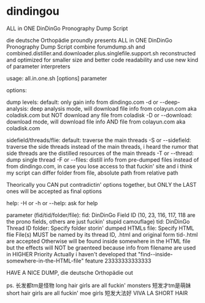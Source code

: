 # dindingou
ALL in ONE DinDinGo Pronography Dump Script

die deutsche Orthopädie proundly presents
ALL in ONE DinDinGo Pronography Dump Script
combine forumdump.sh and combined.distiller.and.downloader.plus.singlefile.support.sh
reconstructed and optimized for smaller size and better code readability
and use new kind of parameter interpreters

usage: 
all.in.one.sh [options] parameter

options:

dump levels:
	default: only gain info from dindingo.com
	-d or --deep-analysis: deep analysis mode, will download file info from colayun.com aka coladisk.com but NOT download any file from coladisk
	-D or --download: download mode, will download file info AND file from colayun.com aka coladisk.com

sidefield/threads/flie:
	default: traverse the main threads
	-S or --sidefield: traverse the side threads instead of the main threads, 
	i heard the rumor that side threads are the distilled resources of the main threads
	-T or --thread: dump single thread
	-F or --files: distill info from pre-dumped files instead of from dindingo.com, 
		in case you lose access to that fuckin' site
	and i think my script can differ folder from file, 
	absolute path from relative path

Theorically you CAN put contradictin' options together, 
but ONLY the LAST ones will be accepted as final options

help:
	-H or -h or --help: ask for help

parameter (fid/tid/folder/file): 
	fid: DinDinGo Field ID (10, 23, 116, 117, 118 are the prono fields, others are just fuckin' stupid camouflage)
	tid: DinDinGo Thread ID
	folder: Specify folder storin' dumped HTMLs
	file: Specify HTML flie
		File(s) MUST be named by its thread ID, <tid>.html and original form tid-<tid>.html are accepted
		Otherwise <tid> will be found inside somewhere in the HTML file
 	but the effects will NOT be graenteed because info from filename are used in HIGHER Priority
		Actually i haven't developed that "find-<tid>-inside-somewhere-in-the-HTML-file" feature 23333333333333

HAVE A NICE DUMP, die deutsche Orthopädie out

ps. 
	长发都tm是怪物
	long hair girls are all fuckin' monsters
	短发才tm是萌妹
	short hair girls are all fuckin' moe girls
	短发大法好
	VIVA LA SHORT HAIR
